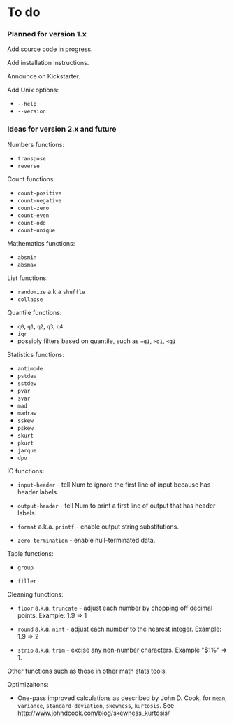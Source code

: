 # To do

### Planned for version 1.x

Add source code in progress.

Add installation instructions.

Announce on Kickstarter.

Add Unix options:

* `--help`
* `--version`


### Ideas for version 2.x and future

Numbers functions:

* `transpose`
* `reverse`

Count functions:

* `count-positive`
* `count-negative`
* `count-zero`
* `count-even`
* `count-odd`
* `count-unique`

Mathematics functions:

* `absmin`
* `absmax`

List functions:

* `randomize` a.k.a `shuffle`
* `collapse`

Quantile functions:

* `q0`, `q1`, `q2`, `q3`, `q4`
* `iqr`
* possibly filters based on quantile, such as `=q1`, `>q1`, `<q1`

Statistics functions:

* `antimode`
* `pstdev`
* `sstdev`
* `pvar`
* `svar`
* `mad`
* `madraw`
* `sskew`
* `pskew`
* `skurt`
* `pkurt`
* `jarque`
* `dpo`

IO functions:

* `input-header` - tell Num to ignore the first line of input because has header labels.

* `output-header` - tell Num to print a first line of output that has header labels.

* `format` a.k.a. `printf` - enable output string substitutions.

* `zero-termination` - enable null-terminated data.

Table functions:

* `group`

* `filler`

Cleaning functions:

* `floor` a.k.a. `truncate` - adjust each number by chopping off decimal points. Example: 1.9 => 1

* `round` a.k.a. `nint` - adjust each number to the nearest integer. Example: 1.9 => 2

* `strip` a.k.a. `trim` - excise any non-number characters. Example "$1%" => 1.

Other functions such as those in other math stats tools.

Optimizaitons:

* One-pass improved calculations as described by John D. Cook, for `mean`, `variance`, `standard-deviation`, `skewness`, `kurtosis`. See http://www.johndcook.com/blog/skewness_kurtosis/
